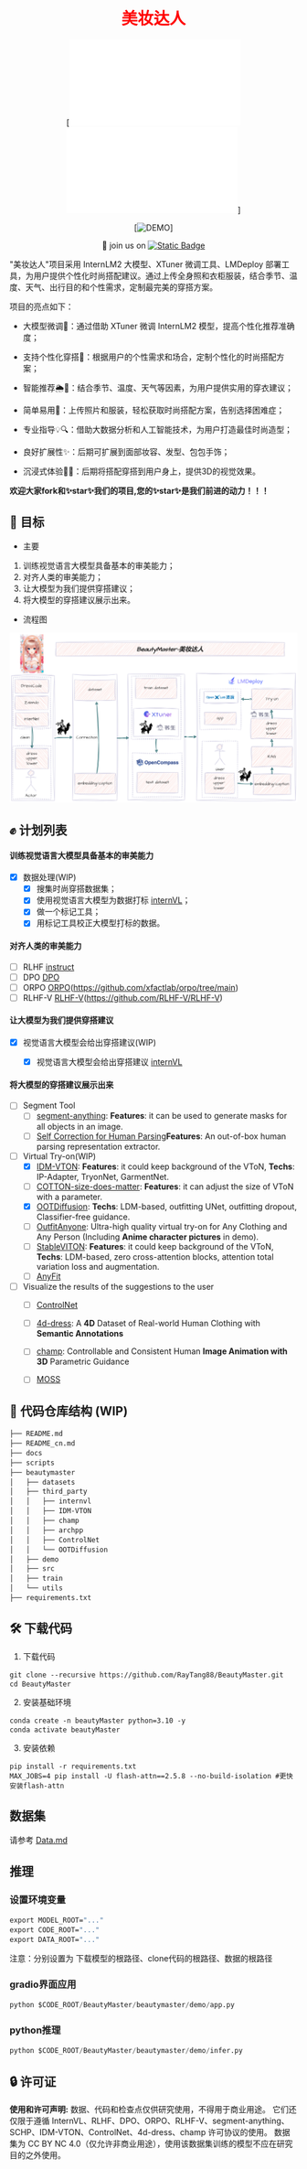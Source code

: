 <div align="center">

  <h1 style="color: #FF0000;"> 美妆达人</h1>
  
  [![中文](README.md) ![English](README_en.md)]

  [![DEMO](https://openxlab.org.cn/apps/detail/raytang88/BeautyMaster-OpenXLab)]

  👋 join us on [![Static Badge](https://img.shields.io/badge/-grey?style=social&logo=wechat&label=WeChat)](./assets/wechat.jpg)

</div>

"美妆达人"项目采用 InternLM2 大模型、XTuner 微调工具、LMDeploy 部署工具，为用户提供个性化时尚搭配建议。通过上传全身照和衣柜服装，结合季节、温度、天气、出行目的和个性需求，定制最完美的穿搭方案。

项目的亮点如下：

- 大模型微调🔧：通过借助 XTuner 微调 InternLM2 模型，提高个性化推荐准确度；

- 支持个性化穿搭👗：根据用户的个性需求和场合，定制个性化的时尚搭配方案；

- 智能推荐🌦️📅：结合季节、温度、天气等因素，为用户提供实用的穿衣建议；

- 简单易用📸：上传照片和服装，轻松获取时尚搭配方案，告别选择困难症；

- 专业指导💡🔍：借助大数据分析和人工智能技术，为用户打造最佳时尚造型；

- 良好扩展性✨：后期可扩展到面部妆容、发型、包包手饰；

- 沉浸式体验🎨🌟：后期将搭配穿搭到用户身上，提供3D的视觉效果。

**欢迎大家fork和✨star✨我们的项目,您的✨star✨是我们前进的动力！！！**

## 💪 目标

- 主要
1. 训练视觉语言大模型具备基本的审美能力；
2. 对齐人类的审美能力；
3. 让大模型为我们提供穿搭建议；
4. 将大模型的穿搭建议展示出来。

- 流程图

<p align="center">
    <img src="./assets/BeautyMaster.png" alt="alt text">
</p>


## ✊ 计划列表

#### 训练视觉语言大模型具备基本的审美能力
- [x] 数据处理(WIP)
  - [x] 搜集时尚穿搭数据集；
  - [x] 使用视觉语言大模型为数据打标 [internVL](https://internvl.opengvlab.com/)；
  - [x] 做一个标记工具；
  - [x] 用标记工具校正大模型打标的数据。

#### 对齐人类的审美能力

- [ ] RLHF [instruct](https://arxiv.org/pdf/2203.02155.pdf)
- [ ] DPO [DPO](https://arxiv.org/abs/2305.18290)
- [ ] ORPO [ORPO](https://arxiv.org/abs/2403.07691)(https://github.com/xfactlab/orpo/tree/main)
- [ ] RLHF-V [RLHF-V](https://arxiv.org/abs/2312.00849)(https://github.com/RLHF-V/RLHF-V)

#### 让大模型为我们提供穿搭建议
- [x] 视觉语言大模型会给出穿搭建议(WIP)
  - [x] 视觉语言大模型会给出穿搭建议 [internVL](https://internvl.opengvlab.com/)


#### 将大模型的穿搭建议展示出来

- [ ] Segment Tool
  - [ ] [segment-anything](https://github.com/facebookresearch/segment-anything): **Features**: it can be used to generate masks for all objects in an image.
  - [ ] [Self Correction for Human Parsing](https://github.com/TannedCung/SCHP)**Features**: An out-of-box human parsing representation extractor.
- [ ] Virtual Try-on(WIP)
  - [x] [IDM-VTON](https://github.com/yisol/IDM-VTON): **Features**: it could keep background of the VToN, **Techs**: IP-Adapter, TryonNet, GarmentNet.
  - [ ] [COTTON-size-does-matter](https://github.com/cotton6/COTTON-size-does-matter): **Features**: it can adjust the size of VToN with a parameter.
  - [x] [OOTDiffusion](https://github.com/levihsu/OOTDiffusion): **Techs**: LDM-based, outfitting UNet, outfitting dropout, Classifier-free guidance.
  - [ ] [OutfitAnyone](https://github.com/HumanAIGC/OutfitAnyone): Ultra-high quality virtual try-on for Any Clothing and Any Person (Including **Anime character pictures** in demo).
  - [ ] [StableVITON](https://github.com/rlawjdghek/StableVITON): **Features**: it could keep background of the VToN, **Techs**: LDM-based, zero cross-attention blocks, attention total variation loss and augmentation.
  - [ ] [AnyFit](https://colorful-liyu.github.io/anyfit-page/)

- [ ] Visualize the results of the suggestions to the user
  - [ ] [ControlNet](https://github.com/lllyasviel/ControlNet)
  - [ ] [4d-dress](https://github.com/eth-ait/4d-dress): A **4D** Dataset of Real-world Human Clothing with **Semantic Annotations**
  - [ ] [champ](https://github.com/fudan-generative-vision/champ): Controllable and Consistent Human **Image Animation with 3D** Parametric Guidance
  - [ ] [MOSS](https://github.com/3DHumanRehab/MOSS)


## 📂 代码仓库结构 (WIP)

```Bash
├── README.md
├── README_cn.md
├── docs
├── scripts
├── beautymaster
│   ├── datasets
│   ├── third_party
│   │   ├── internvl
│   │   ├── IDM-VTON                     
│   │   ├── champ
│   │   ├── archpp
│   │   ├── ControlNet
│   │   └── OOTDiffusion
│   ├── demo
│   ├── src
│   ├── train     
│   └── utils
├── requirements.txt
```

## 🛠️ 下载代码

1. 下载代码
```
git clone --recursive https://github.com/RayTang88/BeautyMaster.git
cd BeautyMaster
```
2. 安装基础环境
```
conda create -n beautyMaster python=3.10 -y
conda activate beautyMaster

```
3. 安装依赖
```
pip install -r requirements.txt
MAX_JOBS=4 pip install -U flash-attn==2.5.8 --no-build-isolation #更快安装flash-attn
```


## 数据集
请参考 [Data.md](docs/Data.md)


## 推理

### 设置环境变量
```cmd
export MODEL_ROOT="..."
export CODE_ROOT="..."
export DATA_ROOT="..."
```

注意：分别设置为 下载模型的根路径、clone代码的根路径、数据的根路径
### gradio界面应用
```Python
python $CODE_ROOT/BeautyMaster/beautymaster/demo/app.py
```

### python推理
```Python
python $CODE_ROOT/BeautyMaster/beautymaster/demo/infer.py
```

## 🔒 许可证
**使用和许可声明:** 数据、代码和检查点仅供研究使用，不得用于商业用途。 它们还仅限于遵循 InternVL、RLHF、DPO、ORPO、RLHF-V、segment-anything、SCHP、IDM-VTON、ControlNet、4d-dress、champ 许可协议的使用。 数据集为 CC BY NC 4.0（仅允许非商业用途），使用该数据集训练的模型不应在研究目的之外使用。

